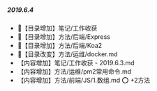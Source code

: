 ##### 2019.6.4

- 🚪【目录增加】笔记/工作收获
- 🚪【目录增加】方法/后端/Express
- 🚪【目录增加】方法/后端/Koa2
- 🚪【目录改变】方法/运维/docker.md
- 【内容增加】笔记/工作收获 - 2019.6.3.md
- 【内容增加】方法/运维/pm2常用命令.md
- 【内容增加】方法/前端/JS/1.数组.md  ⭕  +2方法